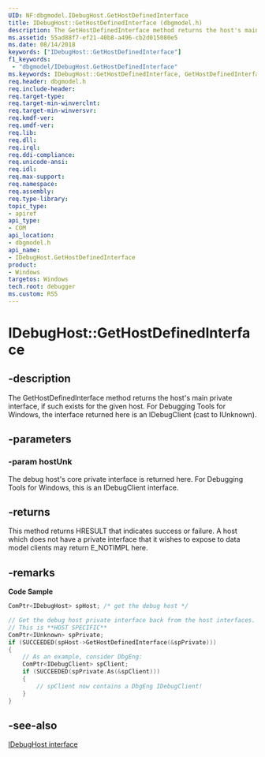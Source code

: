 ```yaml
---
UID: NF:dbgmodel.IDebugHost.GetHostDefinedInterface
title: IDebugHost::GetHostDefinedInterface (dbgmodel.h)
description: The GetHostDefinedInterface method returns the host's main private interface, if such exists for the given host. 
ms.assetid: 55ad88f7-ef21-40b8-a496-cb2d015080e5
ms.date: 08/14/2018
keywords: ["IDebugHost::GetHostDefinedInterface"]
f1_keywords:
 - "dbgmodel/IDebugHost.GetHostDefinedInterface"
ms.keywords: IDebugHost::GetHostDefinedInterface, GetHostDefinedInterface, IDebugHost.GetHostDefinedInterface, IDebugHost::GetHostDefinedInterface, IDebugHost.GetHostDefinedInterface
req.header: dbgmodel.h
req.include-header:
req.target-type:
req.target-min-winverclnt:
req.target-min-winversvr:
req.kmdf-ver:
req.umdf-ver:
req.lib:
req.dll:
req.irql: 
req.ddi-compliance:
req.unicode-ansi:
req.idl:
req.max-support:
req.namespace:
req.assembly:
req.type-library: 
topic_type: 
- apiref
api_type: 
- COM
api_location: 
- dbgmodel.h
api_name: 
- IDebugHost.GetHostDefinedInterface
product:
- Windows
targetos: Windows
tech.root: debugger
ms.custom: RS5
---
```


# IDebugHost::GetHostDefinedInterface


## -description

The GetHostDefinedInterface method returns the host's main private interface, if such exists for the given host. For Debugging Tools for Windows, the interface returned here is an IDebugClient (cast to IUnknown). 

## -parameters

### -param hostUnk
The debug host's core private interface is returned here. For Debugging Tools for Windows, this is an IDebugClient interface.

## -returns
This method returns HRESULT that indicates success or failure. A host which does not have a private interface that it wishes to expose to data model clients may return E_NOTIMPL here.

## -remarks

**Code Sample**

```cpp
ComPtr<IDebugHost> spHost; /* get the debug host */

// Get the debug host private interface back from the host interfaces.  
// This is **HOST SPECIFIC**
ComPtr<IUnknown> spPrivate;
if (SUCCEEDED(spHost->GetHostDefinedInterface(&spPrivate)))
{
    // As an example, consider DbgEng:
    ComPtr<IDebugClient> spClient;
    if (SUCCEEDED(spPrivate.As(&spClient)))
    {
        // spClient now contains a DbgEng IDebugClient!
    }
}
```

## -see-also

[IDebugHost interface](nn-dbgmodel-idebughost.md)

